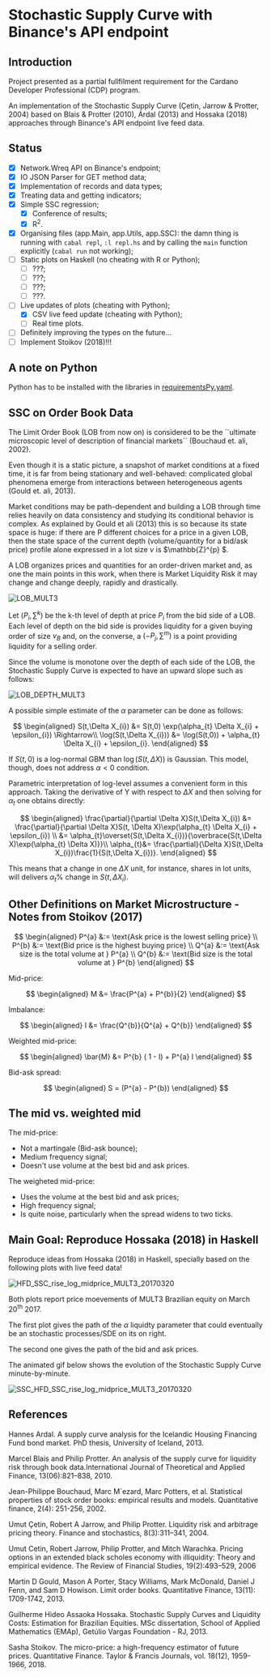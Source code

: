# Stochastic Supply Curve with Binance's API endpoint
## Introduction
Project presented as a partial fullfilment requirement for the
Cardano Developer Professional (CDP) program.

An implementation of the Stochastic Supply Curve 
(Çetin, Jarrow & Protter, 2004) based on Blais & Protter (2010), 
Árdal (2013) and Hossaka (2018) approaches through Binance's API endpoint live feed data. 

## Status
* [X] Network.Wreq API on Binance's endpoint;
* [X] IO JSON Parser for GET method data;
* [X] Implementation of records and data types;
* [X] Treating data and getting indicators;
* [X] Simple SSC regression;
  * [X] Conference of results;
  * [X] R<sup>2</sup>.
* [X] Organising files (app.Main, app.Utils, app.SSC): the damn thing is running with ```cabal repl```, ```:l repl.hs``` and by calling the ```main``` function explicitly (```cabal run``` not working);
* [ ] Static plots on Haskell (no cheating with R or Python);
  * [ ] ???;
  * [ ] ???;
  * [ ] ???;
  * [ ] ???.
* [ ] Live updates of plots (cheating with Python);
  * [X] CSV live feed update (cheating with Python);
  * [ ] Real time plots.
* [ ] Definitely improving the types on the future...
* [ ] Implement Stoikov (2018)!!!

## A note on Python
Python has to be installed with the libraries in [requirementsPy.yaml](requirementsPy.yaml).

## SSC on Order Book Data

The Limit Order Book (LOB from now on) is considered to be the ``ultimate microscopic level of description of financial markets´´ (Bouchaud et. ali, 2002).

Even though it is a static picture, a snapshot of market conditions at a fixed time, it is far from being stationary and well-behaved: complicated global phenomena emerge from interactions between heterogeneous agents (Gould et. ali, 2013).

Market conditions may be path-dependent and building a LOB through time relies heavily on data consistency and studying its conditional behavior is complex. As explained by Gould et ali (2013) this is so because its state space is huge: if there are P different choices for a price in a given LOB, then the state space of the current depth (volume/quantity for a bid/ask price) profile alone expressed in a lot size $\nu$ is $\mathbb{Z}^{p} $.

A LOB organizes prices and quantities for an order-driven market and, as one the main points in this work, when there is Market Liquidity Risk it may change and change deeply, rapidly and drastically. 

![LOB_MULT3](img/Example_LOB1_Chap4.jpeg)


Let $(P_{i}, \sum^{k})$ be the k-th level of depth at price $P_{i}$ from the bid side of a LOB. Each level of depth on the bid side is provides liquidity for a given buying order of size $v_{B}$ and, on the converse, a $(-P_{j},\sum^{m})$ is a point providing liquidity for a selling order. 

Since the volume is monotone over the depth of each side of the LOB, the Stochastic Supply Curve is expected to have an upward slope such as follows:

![LOB_DEPTH_MULT3](img/Example_LOBD1_Chap4.jpeg)

A possible simple estimate of the $\alpha$ parameter can be done as follows:

$$
\begin{aligned}
S(t,\Delta X_{i}) &= S(t,0) \exp(\alpha_{t} \Delta X_{i} + \epsilon_{i}) \Rightarrow\\
\log(S(t,\Delta X_{i})) &= \log(S(t,0)) + \alpha_{t} \Delta X_{i} + \epsilon_{i}.
\end{aligned}
$$

If $S(t,0)$ is a log-normal GBM than $\log(S(t,\Delta X))$ is Gaussian. This model, though, does not address $\alpha < 0$ condition. 

Parametric interpretation of log-level assumes a convenient form in this approach. Taking the derivative of Y with respect to $\Delta X$ and then solving for $\alpha_{t}$ one obtains directly:

$$
\begin{aligned}
\frac{\partial}{\partial \Delta X}S(t,\Delta X_{i}) &= \frac{\partial}{\partial \Delta X}S(t, \Delta X)\exp(\alpha_{t} \Delta X_{i} + \epsilon_{i}) \\
&= \alpha_{t}\overset{S(t,\Delta X_{i})}{\overbrace{S(t,\Delta X)\exp(\alpha_{t} \Delta X)}}\\
\alpha_{t}&= \frac{\partial}{\Delta X}S(t,\Delta X_{i})\frac{1}{S(t,\Delta X_{i})}.
\end{aligned}
$$

This means that a change in one $\Delta X$ unit, for instance, shares in lot units, will delivers $\alpha_{t}$\% change in $S(t,\Delta X_{i})$.
## Other Definitions on Market Microstructure - Notes from Stoikov (2017)

$$
\begin{aligned}
P^{a} &:= \text{Ask price is the lowest selling price} \\
P^{b} &:= \text{Bid price is the highest buying price} \\
Q^{a} &:= \text{Ask size is the total volume at } P^{a} \\
Q^{b} &:= \text{Bid size is the total volume at } P^{b}
\end{aligned}
$$

Mid-price:

$$
\begin{aligned}
M &= \frac{P^{a} + P^{b}}{2}
\end{aligned}
$$

Imbalance:

$$
\begin{aligned}
I &= \frac{Q^{b}}{Q^{a} + Q^{b}}
\end{aligned}
$$

Weighted mid-price:

$$
\begin{aligned}
\bar{M} &= P^{b} ( 1 - I) + P^{a} I
\end{aligned}
$$

Bid-ask spread:

$$
\begin{aligned}
S = (P^{a} - P^{b})
\end{aligned}
$$

## The mid vs. weighted mid

The mid-price:
* Not a martingale (Bid-ask bounce);
* Medium frequency signal;
* Doesn't use volume at the best bid and ask prices.

The weigheted mid-price:
* Uses the volume at the best bid and ask prices;
* High frequency signal;
* Is quite noise, particularly when the spread widens to two ticks.

## Main Goal: Reproduce Hossaka (2018) in Haskell
Reproduce ideas from Hossaka (2018) in Haskell, specially based on the following plots with live feed data!

![HFD_SSC_rise_log_midprice_MULT3_20170320](img/alpha_S0_loglevel.jpeg)

Both plots report price moevements of MULT3 Brazilian equity on March 20<sup>th</sup> 2017.

The first plot gives the path of the $\alpha$ liquidty parameter that could eventually be an stochastic processes/SDE on its on right. 

The second one gives the path of the bid and ask prices.

The animated gif below shows the evolution of the Stochastic Supply Curve minute-by-minute.

![SSC_HFD_SSC_rise_log_midprice_MULT3_20170320](img/SSC_MULT3_20170320.gif)

## References

Hannes Ardal. A supply curve analysis for the Icelandic Housing Financing Fund bond market. PhD thesis, University of Iceland, 2013.

Marcel Blais and Philip Protter. An analysis of the supply curve for liquidity risk through book data.International Journal of Theoretical and Applied Finance, 13(06):821–838, 2010.

Jean-Philippe Bouchaud, Marc M´ezard, Marc Potters, et al. Statistical properties of stock order books: empirical results and models. Quantitative finance, 2(4): 251-256, 2002.

Umut Çetin, Robert A Jarrow, and Philip Protter. Liquidity risk and arbitrage pricing theory. Finance and stochastics, 8(3):311–341, 2004.

Umut Cetin, Robert Jarrow, Philip Protter, and Mitch Warachka. Pricing options in an extended black scholes economy with illiquidity: Theory and empirical evidence. The Review of Financial Studies, 19(2):493–529, 2006

Martin D Gould, Mason A Porter, Stacy Williams, Mark McDonald, Daniel J Fenn, and Sam D Howison. Limit order books. Quantitative Finance, 13(11): 1709-1742, 2013.

Guilherme Hideo Assaoka Hossaka. Stochastic Supply Curves and Liquidity Costs: Estimation for Brazilian Equities. MSc dissertation, School of Applied Mathematics (EMAp), Getúlio Vargas Foundation - RJ, 2013.

Sasha Stoikov. The micro-price: a high-frequency estimator of future prices. Quantitative Finance. Taylor & Francis Journals, vol. 18(12), 1959-1966, 2018.